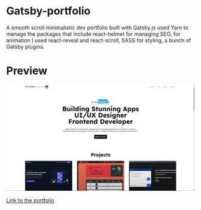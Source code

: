 # Gatsby-portfolio

A smooth scroll minimalistic dev portfolio built with Gatsby.js used Yarn to manage the packages that include react-helmet for managing SEO, for animation I used react-reveal and react-scroll, SASS for styling, a bunch of Gatsby plugins.

<!-- Things to do 

Apparantly


-->


# Preview


<img src="./Gatsby-portfolio.png" alt="the screenshot of the app large screen"/>


[Link to the portfolio](https://sujoyduttaportfolio.gatsbyjs.io/)

